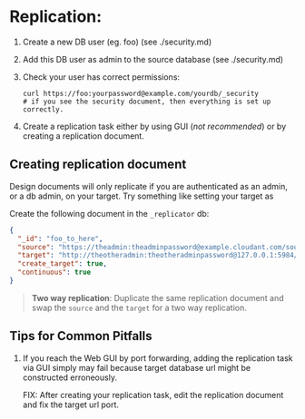 # Replication:

1. Create a new DB user (eg. foo) (see ./security.md)
2. Add this DB user as admin to the source database (see ./security.md)
3. Check your user has correct permissions:

       curl https://foo:yourpassword@example.com/yourdb/_security
       # if you see the security document, then everything is set up correctly.

3. Create a replication task either by using GUI (*not recommended*) or by creating a replication
document.

## Creating replication document

Design documents will only replicate if you are authenticated as an admin, or a db admin, on your target. Try something like setting your target as

Create the following document in the `_replicator` db:

```json
{
  "_id": "foo_to_here", 
  "source": "https://theadmin:theadminpassword@example.cloudant.com/sourcedb",
  "target": "http://theotheradmin:theotheradminpassword@127.0.0.1:5984/targetdb",
  "create_target": true,
  "continuous": true
}
```

> **Two way replication**: Duplicate the same replication document and swap the `source` and the `target` for a two way replication.

## Tips for Common Pitfalls

1. If you reach the Web GUI by port forwarding, adding the replication task
via GUI simply may fail because target database url might be constructed erroneously.

    FIX: After creating your replication task, edit the replication document and
    fix the target url port.
